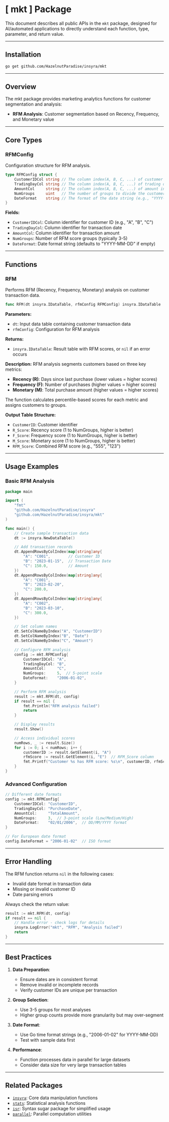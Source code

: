 # [ mkt ] Package

This document describes all public APIs in the `mkt` package, designed for AI/automated applications to directly understand each function, type, parameter, and return value.

---

## Installation

```bash
go get github.com/HazelnutParadise/insyra/mkt
```

---

## Overview

The mkt package provides marketing analytics functions for customer segmentation and analysis:

- **RFM Analysis**: Customer segmentation based on Recency, Frequency, and Monetary value

---

## Core Types

### RFMConfig

Configuration structure for RFM analysis.

```go
type RFMConfig struct {
    CustomerIDCol string // The column index(A, B, C, ...) of customer ID in the data table
    TradingDayCol string // The column index(A, B, C, ...) of trading day in the data table
    AmountCol     string // The column index(A, B, C, ...) of amount in the data table
    NumGroups     uint   // The number of groups to divide the customers into
    DateFormat    string // The format of the date string (e.g., "YYYY-MM-DD", "DD/MM/YYYY", "yyyy-mm-dd")
}
```

**Fields:**

- `CustomerIDCol`: Column identifier for customer ID (e.g., "A", "B", "C")
- `TradingDayCol`: Column identifier for transaction date
- `AmountCol`: Column identifier for transaction amount
- `NumGroups`: Number of RFM score groups (typically 3-5)
- `DateFormat`: Date format string (defaults to "YYYY-MM-DD" if empty)

---

## Functions

### RFM

Performs RFM (Recency, Frequency, Monetary) analysis on customer transaction data.

```go
func RFM(dt insyra.IDataTable, rfmConfig RFMConfig) insyra.IDataTable
```

**Parameters:**

- `dt`: Input data table containing customer transaction data
- `rfmConfig`: Configuration for RFM analysis

**Returns:**

- `insyra.IDataTable`: Result table with RFM scores, or `nil` if an error occurs

**Description:**
RFM analysis segments customers based on three key metrics:

- **Recency (R)**: Days since last purchase (lower values = higher scores)
- **Frequency (F)**: Number of purchases (higher values = higher scores)
- **Monetary (M)**: Total purchase amount (higher values = higher scores)

The function calculates percentile-based scores for each metric and assigns customers to groups.

**Output Table Structure:**

- `CustomerID`: Customer identifier
- `R_Score`: Recency score (1 to NumGroups, higher is better)
- `F_Score`: Frequency score (1 to NumGroups, higher is better)
- `M_Score`: Monetary score (1 to NumGroups, higher is better)
- `RFM_Score`: Combined RFM score (e.g., "555", "123")

---

## Usage Examples

### Basic RFM Analysis

```go
package main

import (
    "fmt"
    "github.com/HazelnutParadise/insyra"
    "github.com/HazelnutParadise/insyra/mkt"
)

func main() {
    // Create sample transaction data
    dt := insyra.NewDataTable()

    // Add transaction records
    dt.AppendRowsByColIndex(map[string]any{
        "A": "C001",        // Customer ID
        "B": "2023-01-15",  // Transaction Date
        "C": 150.0,         // Amount
    })
    dt.AppendRowsByColIndex(map[string]any{
        "A": "C001",
        "B": "2023-02-20",
        "C": 200.0,
    })
    dt.AppendRowsByColIndex(map[string]any{
        "A": "C002",
        "B": "2023-03-10",
        "C": 300.0,
    })

    // Set column names
    dt.SetColNameByIndex("A", "CustomerID")
    dt.SetColNameByIndex("B", "Date")
    dt.SetColNameByIndex("C", "Amount")

    // Configure RFM analysis
    config := mkt.RFMConfig{
        CustomerIDCol: "A",
        TradingDayCol: "B",
        AmountCol:     "C",
        NumGroups:     5,  // 5-point scale
        DateFormat:    "2006-01-02",
    }

    // Perform RFM analysis
    result := mkt.RFM(dt, config)
    if result == nil {
        fmt.Println("RFM analysis failed")
        return
    }

    // Display results
    result.Show()

    // Access individual scores
    numRows, _ := result.Size()
    for i := 0; i < numRows; i++ {
        customerID := result.GetElement(i, "A")
        rfmScore := result.GetElement(i, "E")  // RFM_Score column
        fmt.Printf("Customer %s has RFM score: %s\n", customerID, rfmScore)
    }
}
```

### Advanced Configuration

```go
// Different date formats
config := mkt.RFMConfig{
    CustomerIDCol: "CustomerID",
    TradingDayCol: "PurchaseDate",
    AmountCol:     "TotalAmount",
    NumGroups:     3,  // 3-point scale (Low/Medium/High)
    DateFormat:    "02/01/2006",  // DD/MM/YYYY format
}

// For European date format
config.DateFormat = "2006-01-02"  // ISO format
```

---

## Error Handling

The RFM function returns `nil` in the following cases:

- Invalid date format in transaction data
- Missing or invalid customer ID
- Date parsing errors

Always check the return value:

```go
result := mkt.RFM(dt, config)
if result == nil {
    // Handle error - check logs for details
    insyra.LogError("mkt", "RFM", "Analysis failed")
    return
}
```

---

## Best Practices

1. **Data Preparation**:
   - Ensure dates are in consistent format
   - Remove invalid or incomplete records
   - Verify customer IDs are unique per transaction

2. **Group Selection**:
   - Use 3-5 groups for most analyses
   - Higher group counts provide more granularity but may over-segment

3. **Date Format**:
   - Use Go time format strings (e.g., "2006-01-02" for YYYY-MM-DD)
   - Test with sample data first

4. **Performance**:
   - Function processes data in parallel for large datasets
   - Consider data size for very large transaction tables

---

## Related Packages

- [`insyra`](../README.md): Core data manipulation functions
- [`stats`](./stats.md): Statistical analysis functions
- [`isr`](./isr.md): Syntax sugar package for simplified usage
- [`parallel`](./parallel.md): Parallel computation utilities
